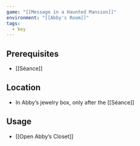 ```yaml
---
game: "[[Message in a Haunted Mansion]]"
environment: "[[Abby's Room]]"
tags: 
  - key
---
```

## Prerequisites
- [[Séance]]
## Location
- In Abby’s jewelry box, only after the [[Séance]]
## Usage
- [[Open Abby’s Closet]]